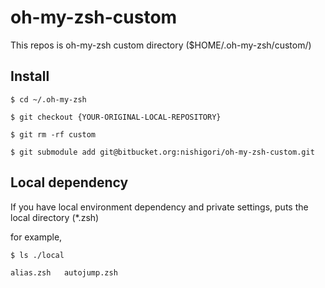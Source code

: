 oh-my-zsh-custom
================

This repos is oh-my-zsh custom directory ($HOME/.oh-my-zsh/custom/)

Install
-------

    $ cd ~/.oh-my-zsh

    $ git checkout {YOUR-ORIGINAL-LOCAL-REPOSITORY}

    $ git rm -rf custom

    $ git submodule add git@bitbucket.org:nishigori/oh-my-zsh-custom.git

Local dependency
----------------

If you have local environment dependency and private settings,
puts the local directory (*.zsh)

for example,

    $ ls ./local

    alias.zsh   autojump.zsh
